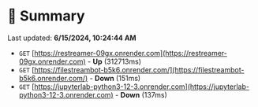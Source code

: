 # 📖 Summary
Last updated: **6/15/2024, 10:24:44 AM**

- `GET` [https://restreamer-09gx.onrender.com](https://restreamer-09gx.onrender.com) - **Up** (312713ms)
- `GET` [https://filestreambot-b5k6.onrender.com/](https://filestreambot-b5k6.onrender.com/) - **Down** (151ms)
- `GET` [https://jupyterlab-python3-12-3.onrender.com](https://jupyterlab-python3-12-3.onrender.com) - **Down** (137ms)
